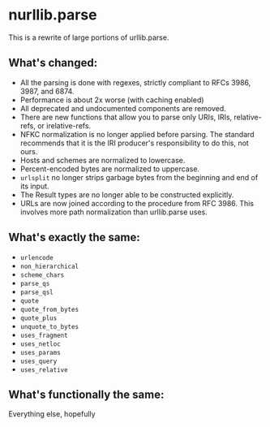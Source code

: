 # nurllib.parse

This is a rewrite of large portions of urllib.parse.

## What's changed:
- All the parsing is done with regexes, strictly compliant to RFCs 3986, 3987, and 6874.
- Performance is about 2x worse (with caching enabled)
- All deprecated and undocumented components are removed.
- There are new functions that allow you to parse only URIs, IRIs, relative-refs, or irelative-refs.
- NFKC normalization is no longer applied before parsing. The standard recommends that it is the IRI producer's responsibility to do this, not ours.
- Hosts and schemes are normalized to lowercase.
- Percent-encoded bytes are normalized to uppercase.
- `urlsplit` no longer strips garbage bytes from the beginning and end of its input.
- The Result types are no longer able to be constructed explicitly.
- URLs are now joined according to the procedure from RFC 3986. This involves more path normalization than urllib.parse uses.

## What's exactly the same:
- `urlencode`
- `non_hierarchical`
- `scheme_chars`
- `parse_qs`
- `parse_qsl`
- `quote`
- `quote_from_bytes`
- `quote_plus`
- `unquote_to_bytes`
- `uses_fragment`
- `uses_netloc`
- `uses_params`
- `uses_query`
- `uses_relative`

## What's functionally the same:
Everything else, hopefully
